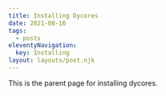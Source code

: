 ```yaml
---
title: Installing Dycores
date: 2021-08-16
tags:
  - posts
eleventyNavigation:
  key: Installing
layout: layouts/post.njk
---
```



This is the parent page for installing dycores.